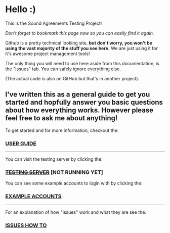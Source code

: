 # Hello :)
This is the Sound Agreements Testing Project! 

*Don't forget to bookmark this page now so you can easily find it again.*

Github is a pretty technical looking site, **but don't worry, you won't be using the vast majority of the stuff you see here.** We are just using it for it's awesome project management tools!

The only thing you will need to use here aside from this documentation, is the "Issues" tab. You can safely ignore everything else.

(The actual code is also on GitHub but that's in another project).

**I've written this as a general guide to get you started and hopfully answer you basic questions about how everything works. However please feel free to ask me about anything!**
------

To get started and for more information, checkout the:

### [USER GUIDE](https://github.com/matdombrock/SA-Testing/blob/master/User-Documentation.md)

------

You can visit the testing server by clicking the:

### [~~TESTING SERVER~~](https://sa-test.mzero.space) [NOT RUNNING YET]

You can see some example accounts to login with by clicking the:

### [EXAMPLE ACCOUNTS](https://github.com/matdombrock/SA-Testing/blob/master/Example-Accounts.md)

-------

For an explanation of how "issues" work and what they are see the:

### [ISSUES HOW TO](https://github.com/matdombrock/SA-Testing/blob/master/Issues-How-To.md)

